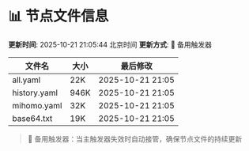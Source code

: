 # 📊 节点文件信息

**更新时间**: 2025-10-21 21:05:44 北京时间
**更新方式**: 🔄 备用触发器

| 文件名 | 大小 | 最后修改 |
|--------|------|----------|
| all.yaml | 22K | 2025-10-21 21:05 |
| history.yaml | 946K | 2025-10-21 21:05 |
| mihomo.yaml | 32K | 2025-10-21 21:05 |
| base64.txt | 19K | 2025-10-21 21:05 |

> 🔄 备用触发器：当主触发器失效时自动接管，确保节点文件的持续更新
